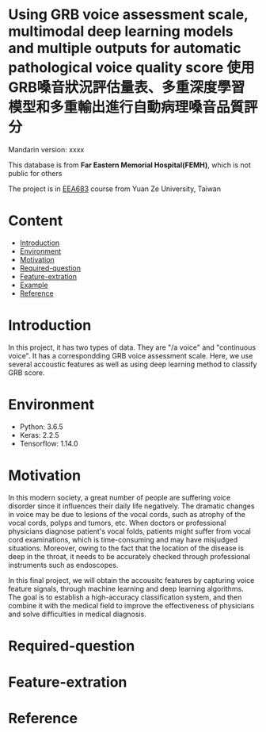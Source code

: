 # Using GRB voice assessment scale, multimodal deep learning models and multiple outputs for automatic pathological voice quality score 使用GRB嗓音狀況評估量表、多重深度學習模型和多重輸出進行自動病理嗓音品質評分

Mandarin version: xxxx

This database is from <b>Far Eastern Memorial Hospital(FEMH)</b>, which is not public for others

The project is in [EEA683](https://portal.yzu.edu.tw/cosSelect/Cos_Plan_En.aspx?y=108&s=2&id=EEA683&c=A) course from Yuan Ze University, Taiwan

# Content

  * [Introduction](#Introduction)
  * [Environment](#Environment)
  * [Motivation](#Motivation)
  * [Required-question](#Required-question)
  * [Feature-extration](#Feature-extration)
  * [Example](#Example)
  * [Reference](#Reference)
  
# Introduction

In this project, it has two types of data. They are "/a voice" and "continuous voice". It has a correspondding GRB voice assessment scale.
Here, we use several accoustic features as well as using deep learning method to classify GRB score.


# Environment

   * Python: 3.6.5
   * Keras: 2.2.5
   * Tensorflow: 1.14.0
   
# Motivation

In this modern society, a great number of people are suffering voice disorder since it influences their daily life negatively. The dramatic changes in voice may be due to lesions of the vocal cords, such as atrophy of the vocal cords, polyps and tumors, etc. When doctors or professional physicians diagnose patient's vocal folds, patients might suffer from vocal cord examinations, which is time-consuming and may have misjudged situations. Moreover, owing to the fact that the location of the disease is deep in the throat, it needs to be accurately checked through professional instruments such as endoscopes.<br>

In this final project, we will obtain the accousitc features by capturing voice feature signals, through machine learning and deep learning algorithms. The goal is to establish a high-accuracy classification system, and then combine it with the medical field to improve the effectiveness of physicians and solve difficulties in medical diagnosis.

# Required-question



# Feature-extration

# Reference
